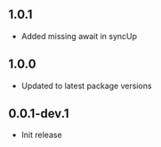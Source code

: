 ## 1.0.1

* Added missing await in syncUp

## 1.0.0

* Updated to latest package versions

## 0.0.1-dev.1

* Init release
